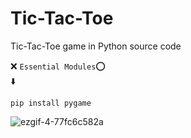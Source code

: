 # Tic-Tac-Toe
Tic-Tac-Toe game in Python source code



❌ `Essential Modules`⭕	
⬇️
```shell
pip install pygame
```
![ezgif-4-77fc6c582a](https://github.com/bigmohammad-official/Tic-Tac-Toe/assets/141378165/7fddf551-ec89-484e-b488-a38b750048c4)
